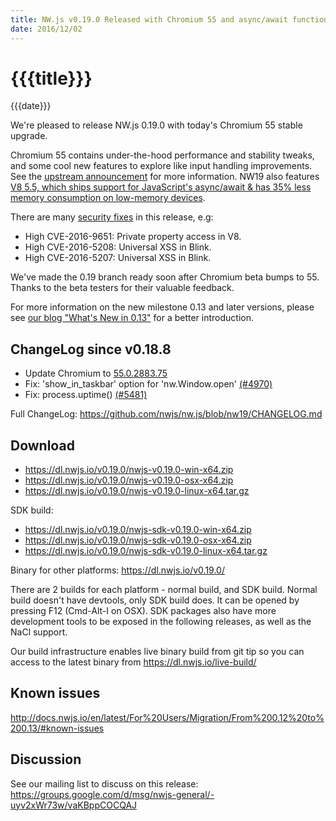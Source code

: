 ```yaml
---
title: NW.js v0.19.0 Released with Chromium 55 and async/await functions
date: 2016/12/02
---
```

# {{{title}}}
{{{date}}}

We're pleased to release NW.js 0.19.0 with today's Chromium 55 stable upgrade.

Chromium 55 contains under-the-hood performance and stability tweaks, and some cool new features to explore like input handling improvements. See the [upstream announcement](https://blog.chromium.org/2016/10/chrome-55-beta-input-handling.html) for more information. NW19 also features [V8 5.5, which ships support for JavaScript's async/await & has 35% less memory consumption on low-memory devices](http://v8project.blogspot.com/2016/10/v8-release-55.html).

There are many [security fixes](https://googlechromereleases.blogspot.com/2016/12/stable-channel-update-for-desktop.html) in this release, e.g:
* High CVE-2016-9651: Private property access in V8.
* High CVE-2016-5208: Universal XSS in Blink.
* High CVE-2016-5207: Universal XSS in Blink.

We've made the 0.19 branch ready soon after Chromium beta bumps to 55. Thanks to the beta testers for their valuable feedback.

For more information on the new milestone 0.13 and later versions, please see [our blog "What's New in 0.13"](/blog/whats-new-in-0.13) for a better introduction.

## ChangeLog since v0.18.8

- Update Chromium to [55.0.2883.75](https://googlechromereleases.blogspot.com/2016/12/stable-channel-update-for-desktop.html)
- Fix: 'show_in_taskbar' option for 'nw.Window.open' [(#4970)](https://github.com/nwjs/nw.js/issues/4970)
- Fix: process.uptime() [(#5481)](https://github.com/nwjs/nw.js/issues/5481)

Full ChangeLog: https://github.com/nwjs/nw.js/blob/nw19/CHANGELOG.md

## Download 

* https://dl.nwjs.io/v0.19.0/nwjs-v0.19.0-win-x64.zip 
* https://dl.nwjs.io/v0.19.0/nwjs-v0.19.0-osx-x64.zip 
* https://dl.nwjs.io/v0.19.0/nwjs-v0.19.0-linux-x64.tar.gz 

SDK build: 
* https://dl.nwjs.io/v0.19.0/nwjs-sdk-v0.19.0-win-x64.zip 
* https://dl.nwjs.io/v0.19.0/nwjs-sdk-v0.19.0-osx-x64.zip 
* https://dl.nwjs.io/v0.19.0/nwjs-sdk-v0.19.0-linux-x64.tar.gz 

Binary for other platforms: https://dl.nwjs.io/v0.19.0/ 

There are 2 builds for each platform - normal build, and SDK build. Normal build doesn't have devtools, only SDK build does. lt can be opened by pressing F12 (Cmd-Alt-I on OSX). SDK packages also have more development tools to be exposed in the following releases, as well as the NaCl support.

Our build infrastructure enables live binary build from git tip so you can access to the latest binary from https://dl.nwjs.io/live-build/ 

## Known issues 
 
http://docs.nwjs.io/en/latest/For%20Users/Migration/From%200.12%20to%200.13/#known-issues

## Discussion

See our mailing list to discuss on this release: https://groups.google.com/d/msg/nwjs-general/-uyv2xWr73w/vaKBppCOCQAJ

